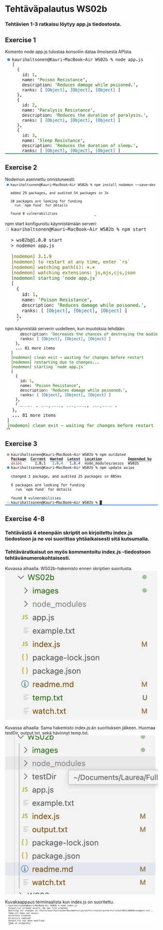 # Tehtäväpalautus WS02b
### Tehtävien 1-3 ratkaisu löytyy app.js tiedostosta.
## Exercise 1
Komento node app.js tulostaa konsoliin dataa ilmoisesta APIsta.
![image](https://github.com/kaurih/Laurea-Fullstack2025/blob/main/WS02b/images/ex1.png)
## Exercise 2
Nodemon asennettu onnistuneesti:
![image](https://github.com/kaurih/Laurea-Fullstack2025/blob/main/WS02b/images/ex2a.png)

npm start konfiguroitu käynnistämään serveri:
![image](https://github.com/kaurih/Laurea-Fullstack2025/blob/main/WS02b/images/ex2b.png)

npm käynnistää serverin uudelleen, kun muutoksia tehdään:
![image](https://github.com/kaurih/Laurea-Fullstack2025/blob/main/WS02b/images/ex2c.png)
![image](https://github.com/kaurih/Laurea-Fullstack2025/blob/main/WS02b/images/ex2d.png)
## Exercise 3
![image](https://github.com/kaurih/Laurea-Fullstack2025/blob/main/WS02b/images/ex3a.png)
## Exercise 4-8
### Tehtävästä 4 eteenpäin skriptit on kirjoitettu index.js tiedostoon ja ne voi suorittaa yhtäaikaisesti sitä kutsumalla.
### Tehtäväratkaisut on myös kommentoitu index.js -tiedostoon tehtävänumerokohtaisesti.
Kuvassa alhaalla: WS02b-hakemisto ennen skriptien suoritusta.
![Hakemistot ennen skriptin suoritusta](https://github.com/kaurih/Laurea-Fullstack2025/blob/main/WS02b/images/directories1.png)

Kuvassa alhaalla: Sama hakemisto index.js:än suorituksen jälkeen. Huomaa testDir, output.txt, sekä hävinnyt temp.txt.
![Hakemistot skriptin suorituksen jälkeen, tässä tapauksessa tehtävän 7 hakemiston poistava skripti on kommentoitu pois, jotta testDir näkyy.](https://github.com/kaurih/Laurea-Fullstack2025/blob/main/WS02b/images/directories2.png)

Kuvakaappaus terminaalista kun index.js on suoritettu.
![image](https://github.com/kaurih/Laurea-Fullstack2025/blob/main/WS02b/images/terminal2.png)